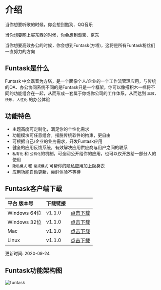 # 介绍

当你想要听歌的时候，你会想到酷狗、QQ音乐

当你想要网上买东西的时候，你会想到淘宝、京东

当你想要高效办公的时候，你会想到Funtask(方塔)，这将是所有Funtask粉丝们一直努力的方向

## Funtask是什么

Funtask 中文谐音为方塔，是一个面像个人/企业的一个工作流管理应用，与传统的OA、办公协同系统不同的是Funtask只是一个框架，你可以像搭积木一样将不同的功能组合在一起，从而形成一套属于你或你公司的工作体系，从而达到 `高效`、`快乐`、`人性化` 的办公体验

## 功能特色

-   主题高度可定制化，满足你的个性化需求
-   功能模块可任意组合，摆脱传统软件的拘束，更自由
-   可根据自己/企业的业务需求，开发Funtask应用
-   健全的应用反馈系统，有效解决应用供应商与用户之间的联系
-   `私有化` 和 `公有化`的机制，可全网公开给你的应用，也可以仅开放给一部分人的使用
-   `隐私模式` 和 `常规模式` 可帮你的隐私应用加上隐身衣
-   应用功能自动更新，尝鲜体验不等待

## Funtask客户端下载

| 平台           版本号 | 下载链接   |                                                                               |
| :--------------- | :----- | :---------------------------------------------------------------------------- |
| Windows 64位      | v1.1.0 | [点击下载](https://funtask.dev/download/windows/funtask%20Setup%201.1.0.exe)      |
| Windows 32位      | v1.1.0 | [点击下载](https://funtask.dev/download/windows/funtask%20Setup%201.1.0_ia32.exe) |
| Mac              | v1.1.0 | [点击下载](https://funtask.dev/download/mac/funtask%20Setup%201.1.0.exe)          |
| Linux            | v1.1.0 | [点击下载](https://funtask.dev/download/linux/funtask_1.1.0_amd64.snap)           |

更新时间: 2020-09-24

## Funtask功能架构图

![funtask](/framework.jpg)
